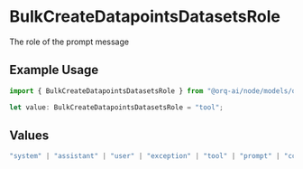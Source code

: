 # BulkCreateDatapointsDatasetsRole

The role of the prompt message

## Example Usage

```typescript
import { BulkCreateDatapointsDatasetsRole } from "@orq-ai/node/models/operations";

let value: BulkCreateDatapointsDatasetsRole = "tool";
```

## Values

```typescript
"system" | "assistant" | "user" | "exception" | "tool" | "prompt" | "correction" | "expected_output"
```